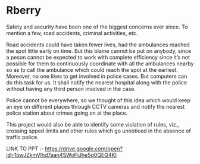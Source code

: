# Rberry
Safety and security have been one of the biggest concerns ever since. To mention a few, road accidents, criminal activities, etc.

Road accidents could have taken fewer lives, had the ambulances reached the spot little early on time. But this blame cannot be put on anybody, since a peson cannot be expected to work with complete efficiency since it’s not possible for them to continuously coordinate with all the ambulances nearby so as to call the ambulance which could reach the spot at the earliest. Moreover, no one likes to get involved in police cases. But computers can do this task for us. It shall notify the nearest hospital along with the police without having any third person involved in the case.

Police cannot be everywhere, so we thought of this idea which would keep an eye on different places through CCTV cameras and notify the nearest police station about crimes going on at the place.

This project would also be able to identify some violation of rules, viz., crossing spped limits and other rules which go unnoticed in the absence of traffic police.

LINK TO PPT :- https://drive.google.com/open?id=1bwJZkmVlhd7aan4SWoFiJhe5q0QEQ4KI
